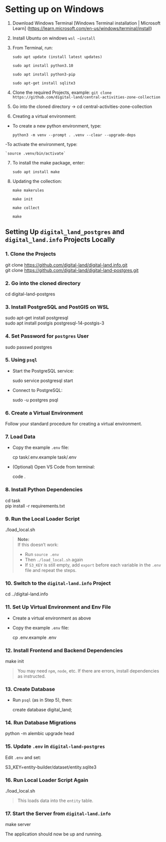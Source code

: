 # Setting up on Windows

1. Download Windows Terminal [Windows Terminal installation | Microsoft Learn] (https://learn.microsoft.com/en-us/windows/terminal/install)

2. Install Ubuntu on windows
   `wsl –install`

3. From Terminal, run:

   ```
   sudo apt update (install latest updates)

   sudo apt install python3.10

   sudo apt install python3-pip

   sudo apt-get install sqlite3
   ```

4. Clone the required Projects, example:
   `git clone https://github.com/digital-land/central-activities-zone-collection`

5. Go into the cloned directory -> cd central-activities-zone-collection

6. Creating a virtual environment:

- To create a new python environment, type:

  `python3 -m venv --prompt . .venv --clear --upgrade-deps`

-To activate the environment, type:

    `source .venv/bin/activate`

7. To install the make package, enter:

    `sudo apt install make`

8. Updating the collection:
    ```
    make makerules

    make init

    make collect

    make 
    ```

## Setting Up `digital_land_postgres` and `digital_land.info` Projects Locally

### 1. Clone the Projects

git clone https://github.com/digital-land/digital-land.info.git  
git clone https://github.com/digital-land/digital-land-postgres.git

### 2. Go into the cloned directory

cd digital-land-postgres

### 3. Install PostgreSQL and PostGIS on WSL

sudo apt-get install postgresql  
sudo apt install postgis postgresql-14-postgis-3

### 4. Set Password for `postgres` User

sudo passwd postgres

### 5. Using `psql`

- Start the PostgreSQL service:

  sudo service postgresql start

- Connect to PostgreSQL:

  sudo -u postgres psql

### 6. Create a Virtual Environment

Follow your standard procedure for creating a virtual environment.

### 7. Load Data

- Copy the example `.env` file:

  cp task/.env.example task/.env

- (Optional) Open VS Code from terminal:

  code .

### 8. Install Python Dependencies

cd task  
pip install -r requirements.txt

### 9. Run the Local Loader Script

./load_local.sh

> **Note:**  
> If this doesn’t work:  
> - Run `source .env`  
> - Then `./load_local.sh` again  
> - If `S3_KEY` is still empty, add `export` before each variable in the `.env` file and repeat the steps.

### 10. Switch to the `digital-land.info` Project

cd ../digital-land.info

### 11. Set Up Virtual Environment and Env File

- Create a virtual environment as above  
- Copy the example `.env` file:

  cp .env.example .env

### 12. Install Frontend and Backend Dependencies

make init

> You may need `npm`, `node`, etc. If there are errors, install dependencies as instructed.

### 13. Create Database

- Run `psql` (as in Step 5), then:

  create database digital_land;

### 14. Run Database Migrations

python -m alembic upgrade head

### 15. Update `.env` in `digital-land-postgres`

Edit `.env` and set:

S3_KEY=entity-builder/dataset/entity.sqlite3

### 16. Run Local Loader Script Again

./load_local.sh

> This loads data into the `entity` table.

### 17. Start the Server from `digital-land.info`

make server

The application should now be up and running.
